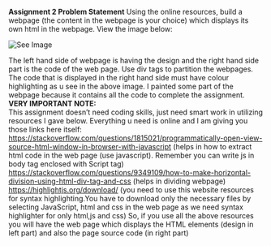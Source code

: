 **Assignment 2 Problem Statement**
Using the online resources, build a webpage (the content in the webpage is your choice) which displays its own html in the webpage. View the image below:

![See Image](https://noorgacc.github.io/wt-assignment-2/assign-2.png)

The left hand side of webpage is having the design and the right hand side part is the code of the web page. Use div tags to partition the webpages. The code that is displayed in the right hand side must have colour highlighting as u see in the above image. I painted some part of the webpage because it contains all the code to complete the assignment. <br>
**VERY IMPORTANT NOTE:**<br>
This assignment doesn’t need coding skills, just need smart work in utilizing resources I gave below. Everything u need is online and I am giving you those links here itself:<br>
https://stackoverflow.com/questions/1815021/programmatically-open-view-source-html-window-in-browser-with-javascript  (helps in how to extract html code in the web page (use javascript). Remember you can write js in body tag enclosed with Script tag)<br>
https://stackoverflow.com/questions/9349109/how-to-make-horizontal-division-using-html-div-tag-and-css (helps in dividing webpage)
https://highlightjs.org/download/  (you need to use this website resources for syntax highlighting.You have to download only the necessary files by selecting JavaScript, html and css in the web page as we need syntax highlighter for only html,js and css)
So, if you use all the above resources you will have the web page which displays the HTML elements (design in left part) and also the page source code (in right part)






      
